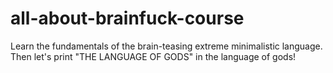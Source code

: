 # all-about-brainfuck-course
Learn the fundamentals of the brain-teasing extreme minimalistic language. Then let's print "THE LANGUAGE OF GODS" in the language of gods! 
